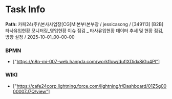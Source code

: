 # Task Info

**Path:** 카페24(주)\본사사업장\[CG]MI본부\본부장 / jessicasong / [349113] [B2B] 타사유입현황 모니터링_영업현황 이슈 점검 _ 타사유입현황 데이터 추세 및 현황 점검, 방향 설정 / 2025-10-01_00-00-00

### BPMN
- ["https://n8n-mi-007-web.hanpda.com/workflow/dufIXDidx8iGu4Pl"]

### WIKI
- ["https://cafe24corp.lightning.force.com/lightning/r/Dashboard/01Z5g0000007J7Q/view"]

